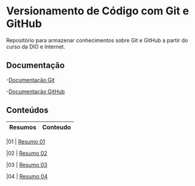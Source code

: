 
# Versionamento de Código com Git e GitHub

Repositório para armazenar conhecimentos sobre Git e GitHub a partir do curso da DIO e Internet.

## Documentação
-[Documentação Git](https://git-scm.com/book/en/v2)

-[Documentação GitHub](https://docs.github.com/pt)

## Conteúdos

| Resumos | Conteudo |
|------|---------|

|01 | [Resumo 01](resumos/resumo01.md)

|02 | [Resumo 02](resumos/resumo02.md)

|03 | [Resumo 03](resumos/resumo03.md)

|04 | [Resumo 04](resumos/resumo04.md)


